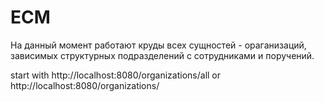 # ECM
На данный момент работают круды всех сущностей - ораганизаций, зависимых структурных подразделений с сотрудниками и поручений.



start with http://localhost:8080/organizations/all or http://localhost:8080/organizations/
